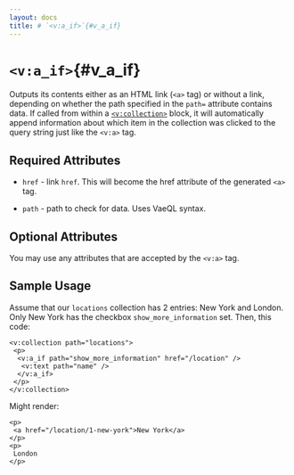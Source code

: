 ```yaml
---
layout: docs
title: # `<v:a_if>`{#v_a_if}
---
```


# `<v:a_if>`{#v_a_if}

Outputs its contents either as an HTML link (`<a>` tag) or without a
link, depending on whether the path specified in the `path=` attribute
contains data. If called from within a [`<v:collection>`](#v_collection)
block, it will automatically append information about which item in the
collection was clicked to the query string just like the `<v:a>` tag.

## Required Attributes

-   `href` - link `href`. This will become the href attribute of the
    generated `<a>` tag.

-   `path` - path to check for data. Uses VaeQL syntax.

## Optional Attributes

You may use any attributes that are accepted by the `<v:a>` tag.

## Sample Usage

Assume that our `locations` collection has 2 entries: New York and
London. Only New York has the checkbox `show_more_information` set.
Then, this code:

    <v:collection path="locations">
     <p>
      <v:a_if path="show_more_information" href="/location" />
       <v:text path="name" />
      </v:a_if>
     </p>
    </v:collection>

Might render:

    <p>
     <a href="/location/1-new-york">New York</a>
    </p>
    <p>
     London
    </p>

